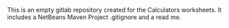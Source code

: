 This is an empty gitlab repository created for the Calculators worksheets. It includes a NetBeans Maven Project .gitignore and a read me.